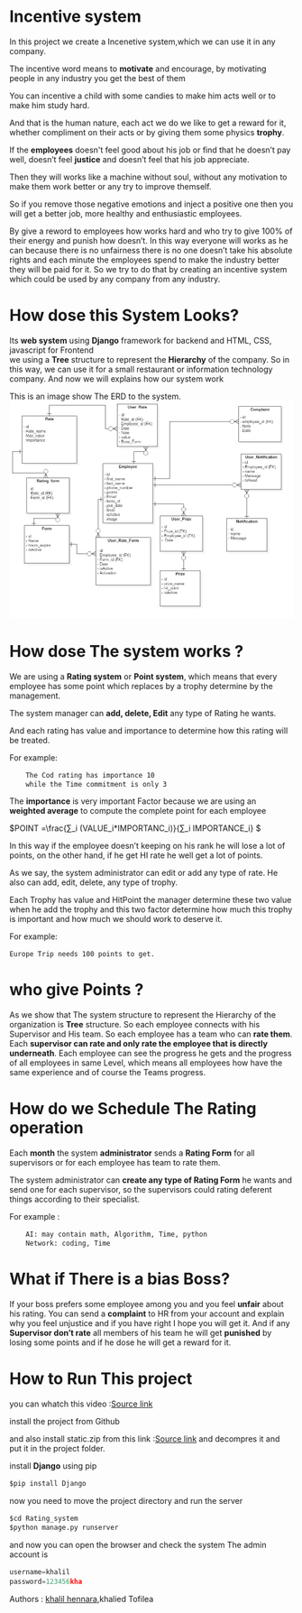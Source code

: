 # Incentive system

In this project we create a Incenetive system,which we can use it in any company.

The incentive word means to **motivate** and encourage, by motivating people in any industry you get the best of them

You can incentive a child with some candies to make him acts well or to make him study hard.

And that is the human nature, each act we do we like to get a reward for it, whether compliment on their acts or by giving them some physics **trophy**.

If the **employees** doesn't feel good about his job or find that he doesn’t pay well, doesn’t feel **justice** and doesn’t feel that his job appreciate.

Then they will works like a machine without soul, without any motivation to make them work better or any try to improve themself. 

So if you remove those negative emotions and inject a positive one then you will get a better job, more healthy and enthusiastic employees.

By give a reword to employees how works hard and who try to give 100% of their energy and  punish how doesn’t.
In this way everyone will works as he can because there is no unfairness there is no one doesn’t take his absolute rights and each minute the employees spend to make the industry better they will be paid for it.
So we try to do that by creating an incentive system which could be used by any company from any industry.


#  How dose this System Looks?

Its **web system** using **Django** framework for backend and HTML, CSS, javascript for Frontend  
we using a **Tree** structure to represent the **Hierarchy** of the company.
So in this way, we can use it for a small restaurant or information technology company.
And now we will explains how our system work 

This is an image show The ERD to the system.
<img src="ERD.png">

# How dose The system works ?
We are using a **Rating system** or **Point system**, which means that every employee has some point which replaces by a trophy determine by the management.

The system manager can **add, delete, Edit** any type of Rating he wants.

And each rating has value and importance to determine how this rating will be treated.

For example:
        
        The Cod rating has importance 10 
        while the Time commitment is only 3

The **importance** is very important Factor because we are using an **weighted average** to compute the complete point for each employee

$POINT =\frac{∑_i (VALUE_i*IMPORTANC_i)}{∑_i IMPORTANCE_i} $

In this way if the employee doesn’t keeping on his rank he will lose a lot of points, on the other hand, if he get HI rate he well get a lot of points.

As we say, the system administrator can edit or add any type of rate.
He also can add, edit, delete, any type of trophy.

Each Trophy has value and HitPoint the manager determine these two value when he add the trophy and this two factor determine how much this trophy is important and how much we should work to deserve it.

For example:

    Europe Trip needs 100 points to get.
    
# who give Points ?
As we show that  The system structure to represent the Hierarchy of the organization is **Tree** structure.
So each employee connects with his Supervisor and His team.
So each employee has a team who can **rate them**.
Each **supervisor can rate and only rate the employee that is directly underneath**.
Each employee can see the progress he gets and the progress of all employees in same Level, which means all employees how  have the same experience and of course the Teams progress.

# How do we Schedule The Rating operation

Each **month** the system **administrator** sends a **Rating Form** for all supervisors or for each employee has team to rate them.

The system administrator can **create any type of Rating Form** he wants and send one for each supervisor, so the supervisors could rating deferent things according to their specialist.

For example :

        AI: may contain math, Algorithm, Time, python
        Network: coding, Time 
        
        
# What if There is a bias Boss?
If your boss prefers some employee among you and you feel **unfair** about his rating.
You can send a **complaint** to HR from your account and explain why you feel unjustice and if you have right I hope you will get it.
And if any **Supervisor don’t rate** all members of his team he will get **punished** by losing some points and if he dose he will get a reward for it.


# How to Run This project 
you can whatch this video :[Source link](https://drive.google.com/drive/folders/1OrTKYRa5Csk053V8Zrd9T7ATH4KgRTfn?usp=sharing)

install the project from Github

and also install static.zip from this link :[Source link](https://drive.google.com/drive/folders/1OrTKYRa5Csk053V8Zrd9T7ATH4KgRTfn?usp=sharing)
and decompres it and put it in the project folder. 

install **Django** using pip 


```python
$pip install Django
```

now you need to move the project directory and run the server


```python
$cd Rating_system
$python manage.py runserver
```

and now you can open the browser and check the system 
The admin account is 


```python
username=khalil
password=123456kha
```

Authors : [khalil hennara](https://github.com/khalil-Hennara),khalied Tofilea


```python

```


